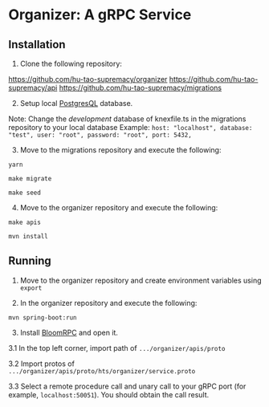 # Organizer: A gRPC Service

## Installation

1. Clone the following repository:

https://github.com/hu-tao-supremacy/organizer
https://github.com/hu-tao-supremacy/api
https://github.com/hu-tao-supremacy/migrations

2. Setup local [PostgresQL](https://www.postgresql.org/) database.

Note: Change the *development* database of knexfile.ts in the migrations repository to your local database
Example:
`host: "localhost",
database: "test",
user: "root",
password: "root",
port: 5432,`

3. Move to the migrations repository and execute the following:

`yarn`

`make migrate`

`make seed`

4. Move to the organizer repository and execute the following:

`make apis`

`mvn install`

## Running

1. Move to the organizer repository and create environment variables using `export`

2. In the organizer repository and execute the following:

`mvn spring-boot:run`

3. Install [BloomRPC](https://github.com/uw-labs/bloomrpc) and open it.

3.1 In the top left corner, import path of `.../organizer/apis/proto`

3.2 Import protos of `.../organizer/apis/proto/hts/organizer/service.proto`

3.3 Select a remote procedure call and unary call to your gRPC port (for example, `localhost:50051`). You should obtain the call result.
